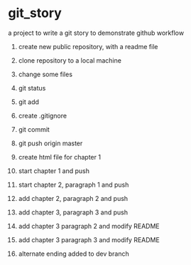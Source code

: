 # git_story

a project to write a git story to demonstrate github workflow

1. create new public repository, with a readme file

2. clone repository to a local machine

3. change some files

4. git status

5. git add

6. create .gitignore

7. git commit

8. git push origin master

9. create html file for chapter 1

10. start chapter 1 and push

11. start chapter 2, paragraph 1 and push

12. add chapter 2, paragraph 2 and push

13. add chapter 3, paragraph 3 and push

14. add chapter 3 paragraph 2 and modify README

15. add chapter 3 paragraph 3 and modify README

16. alternate ending added to dev branch
